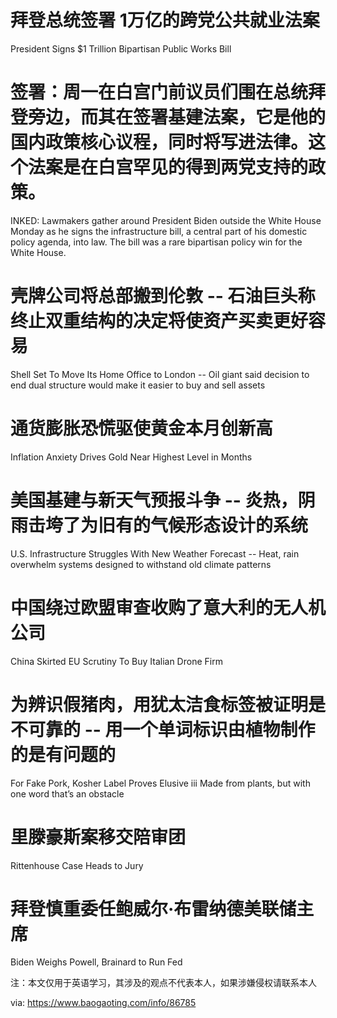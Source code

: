 [#]: subject: "华尔街日报简讯-2021-11-16"
[#]: via: "https://www.baogaoting.com/info/86785"
[#]: author: "https://www.baogaoting.com/info/86785"
[#]: collector: "guevaraya"
[#]: translator: "guevaraya"
[#]: reviewer: " "
[#]: publisher: " "
[#]: url: " "

# 拜登总统签署 1万亿的跨党公共就业法案
President Signs $1 Trillion Bipartisan Public Works Bill
# 签署：周一在白宫门前议员们围在总统拜登旁边，而其在签署基建法案，它是他的国内政策核心议程，同时将写进法律。这个法案是在白宫罕见的得到两党支持的政策。
INKED: Lawmakers gather around President Biden outside the White House Monday as he signs the infrastructure bill, a central part of his domestic policy agenda, into law. The bill was a rare bipartisan policy win for the White House.
# 壳牌公司将总部搬到伦敦 -- 石油巨头称终止双重结构的决定将使资产买卖更好容易
Shell Set To Move Its Home Office to London -- Oil giant said decision to end dual structure would make it easier to buy and sell assets
# 通货膨胀恐慌驱使黄金本月创新高
Inflation Anxiety Drives Gold Near Highest Level in Months
# 美国基建与新天气预报斗争 -- 炎热，阴雨击垮了为旧有的气候形态设计的系统
U.S. Infrastructure Struggles With New Weather Forecast -- Heat, rain overwhelm systems designed to withstand old climate patterns
# 中国绕过欧盟审查收购了意大利的无人机公司
China Skirted EU Scrutiny To Buy Italian Drone Firm
# 为辨识假猪肉，用犹太洁食标签被证明是不可靠的 -- 用一个单词标识由植物制作的是有问题的
For Fake Pork, Kosher Label Proves Elusive iii Made from plants, but with one word that’s an obstacle
# 里滕豪斯案移交陪审团
Rittenhouse Case Heads to Jury
# 拜登慎重委任鲍威尔·布雷纳德美联储主席
Biden Weighs Powell, Brainard to Run Fed

注：本文仅用于英语学习，其涉及的观点不代表本人，如果涉嫌侵权请联系本人

via: https://www.baogaoting.com/info/86785

